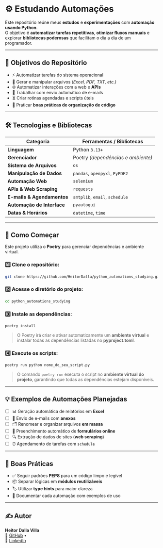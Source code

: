 # ⚙️ Estudando Automações

Este repositório reúne meus **estudos** e **experimentações** com **automação usando Python**.  
O objetivo é **automatizar tarefas repetitivas**, **otimizar fluxos manuais** e explorar **bibliotecas poderosas** que facilitam o dia a dia de um programador.

---

## 📌 Objetivos do Repositório

- ⚡ Automatizar tarefas do sistema operacional  
- 📂 Gerar e manipular arquivos *(Excel, PDF, TXT, etc.)*  
- 🌐 Automatizar interações com a web e **APIs**  
- 📧 Trabalhar com envio automático de e-mails  
- ⏳ Criar rotinas agendadas e scripts úteis  
- 🧩 Praticar **boas práticas de organização de código**

---

## 🛠️ Tecnologias e Bibliotecas

| Categoria                     | Ferramentas / Bibliotecas             |
|----------------------------|--------------------------------------|
| **Linguagem**             | Python `3.13+`                      |
| **Gerenciador**           | Poetry *(dependências e ambiente)*  |
| **Sistema de Arquivos**   | `os`                                |
| **Manipulação de Dados**  | `pandas`, `openpyxl`, `PyPDF2`      |
| **Automação Web**         | `selenium`                          |
| **APIs & Web Scraping**   | `requests`                          |
| **E-mails & Agendamentos**| `smtplib`, `email`, `schedule`      |
| **Automação de Interface**| `pyautogui`                         |
| **Datas & Horários**      | `datetime`, `time`                  |

---

## 🚀 Como Começar

Este projeto utiliza o **Poetry** para gerenciar dependências e ambiente virtual.

### 1️⃣ Clone o repositório:
```bash
git clone https://github.com/HeitorDalla/python_automations_studying.git
```

### 2️⃣ Acesse o diretório do projeto:
```bash
cd python_automations_studying
```

### 3️⃣ Instale as dependências:
```bash
poetry install
```
> O Poetry irá criar e ativar automaticamente um **ambiente virtual** e instalar todas as dependências listadas no **pyproject.toml**.

### 4️⃣ Execute os scripts:
```bash
poetry run python nome_do_seu_script.py
```
> O comando `poetry run` executa o script no **ambiente virtual do projeto**, garantindo que todas as dependências estejam disponíveis.

---

## 💡 Exemplos de Automações Planejadas

- [ ] 📊 Geração automática de relatórios em **Excel**  
- [ ] 📧 Envio de e-mails com **anexos**  
- [ ] 🗂️ Renomear e organizar arquivos **em massa**  
- [ ] 📝 Preenchimento automático de **formulários online**  
- [ ] 🔍 Extração de dados de sites (**web scraping**)  
- [ ] ⏰ Agendamento de tarefas com `schedule`

---

## 📌 Boas Práticas

- ✅ Seguir padrões **PEP8** para um código limpo e legível  
- 📦 Separar lógicas em **módulos reutilizáveis**  
- 🏷️ Utilizar **type hints** para maior clareza  
- 📝 Documentar cada automação com exemplos de uso

---

## ✍️ Autor

**Heitor Dalla Villa**  
🔗 [GitHub](https://github.com/HeitorDalla) •  
🔗 [LinkedIn](https://www.linkedin.com/in/heitordallavilla/)
